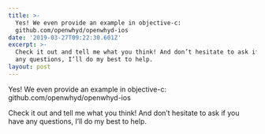 ```yaml
---
title: >-
  Yes! We even provide an example in objective-c:
  github.com/openwhyd/openwhyd-ios
date: '2019-03-27T09:22:30.601Z'
excerpt: >-
  Check it out and tell me what you think! And don’t hesitate to ask if you have
  any questions, I’ll do my best to help.
layout: post
---
```

Yes! We even provide an example in objective-c: github.com/openwhyd/openwhyd-ios

Check it out and tell me what you think! And don’t hesitate to ask if you have any questions, I’ll do my best to help.

